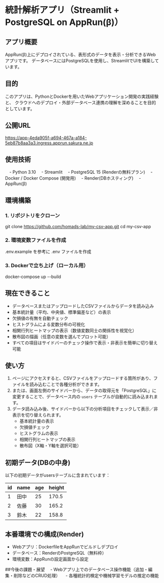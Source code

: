 # 統計解析アプリ（Streamlit + PostgreSQL on AppRun(β)）

## アプリ概要
AppRun(β)上にデプロイされている、表形式のデータを表示・分析できるWebアプリです。
データベースにはPostgreSQLを使用し、StreamlitでUIを構築しています。

## 目的
このアプリは、PythonとDockerを用いたWebアプリケーション開発の実践経験と、
クラウドへのデプロイ・外部データベース連携の理解を深めることを目的としています。

## 公開URL
https://app-4eda905f-a694-467a-a184-5eb87b8aa3a3.ingress.apprun.sakura.ne.jp

## 使用技術
　- Python 3.10
　- Streamlit
　- PostgreSQL 15 (Renderの無料プラン)
　- Docker / Docker Compose (開発用)
　- Render(DBホスティング)
　- AppRun(β)

## 環境構築
### 1. リポジトリをクローン
git clone https://github.com/homads-lab/my-csv-app.git
cd my-csv-app

### 2. 環境変数ファイルを作成
.env.example を参考に .env ファイルを作成

### 3. Dockerで立ち上げ（ローカル用）
docker-compose up --build

## 現在できること
- データベースまたはアップロードしたCSVファイルからデータを読み込み
- 基本統計量（平均、中央値、標準偏差など）の表示
- 欠損値の有無を自動チェック
- ヒストグラムによる変数分布の可視化
- 相関行列ヒートマップの表示（数値変数同士の関係性を視覚化）
- 散布図の描画（任意の変数を選んでプロット可能）
- すべての項目はサイドバーのチェック操作で表示・非表示を簡単に切り替え可能

## 使い方
1. ページにアクセスすると、CSVファイルをアップロードする箇所があり、ファイルを読み込むことで各種分析ができます。
2. または、画面左側のサイドバーから、データの取得元を「PostgreSQL」に変更することで、データベース内の `users` テーブルが自動的に読み込まれます。
3. データ読み込み後、サイドバーから以下の分析項目をチェックして表示／非表示を切り替えられます。
   - 基本統計量の表示
   - 欠損値チェック
   - ヒストグラムの表示
   - 相関行列ヒートマップの表示
   - 散布図（X軸・Y軸を選択可能）

## 初期データ(DBの中身)
以下の初期データがusersテーブルに含まれています：

| id | name | age | height |
|----|------|-----|--------|
| 1  | 田中 | 25  | 170.5  |
| 2  | 佐藤 | 30  | 165.2  |
| 3  | 鈴木 | 22  | 158.8  |

## 本番環境での構成(Render)
- Webアプリ：DockerfileをAppRunでビルドしデプロイ
- データベース：RenderのPostgreSQL（無料枠）
- 環境変数：AppRunの設定画面から設定

##今後の課題・展望
　- Webアプリ上でのデータベース操作機能（追加・編集・削除などのCRUD処理）
　- 各種統計的検定や機械学習モデルの推定の機能